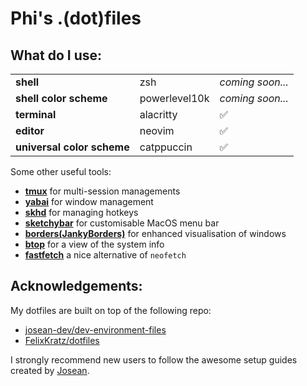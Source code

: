 # Phi's .(dot)files

## What do I use:

<table>
    <tr>
        <td><strong>shell</strong></td>
        <td>zsh</td>
        <td><em>coming soon...</em></td>
    </tr>
    <tr>
        <td><strong>shell color scheme</strong></td>
        <td>powerlevel10k</td>
        <td><em>coming soon...</em></td>
    </tr>
    <tr>
        <td><strong>terminal</strong></td>
        <td>alacritty</td>
        <td>✅</td>
    </tr>
    <tr>
        <td><strong>editor</strong></td>
        <td>neovim</td>
        <td>✅</td>
    </tr>
    <tr>
        <td><strong>universal color scheme</strong></td>
        <td>catppuccin</td>
        <td>✅</td>
    </tr>
</table>

Some other useful tools:

- [**tmux**](#https://github.com/tmux/tmux) for multi-session managements
- [**yabai**](#https://github.com/koekeishiya/yabai) for window management
- [**skhd**](#https://github.com/koekeishiya/skhd) for managing hotkeys
- [**sketchybar**](#https://github.com/FelixKratz/SketchyBar) for customisable MacOS menu bar
- [**borders(JankyBorders)**](#https://github.com/FelixKratz/JankyBorders) for enhanced visualisation of windows
- [**btop**](#https://github.com/aristocratos/btop) for a view of the system info
- [**fastfetch**](#https://github.com/fastfetch-cli/fastfetch) a nice alternative of `neofetch`

## Acknowledgements:

My dotfiles are built on top of the following repo:

- [josean-dev/dev-environment-files](#https://github.com/josean-dev/dev-environment-files)
- [FelixKratz/dotfiles](#https://github.com/FelixKratz/dotfiles)

I strongly recommend new users to follow the awesome setup guides created by [Josean](#https://youtube.com/playlist?list=PLnu5gT9QrFg36OehOdECFvxFFeMHhb_07).
